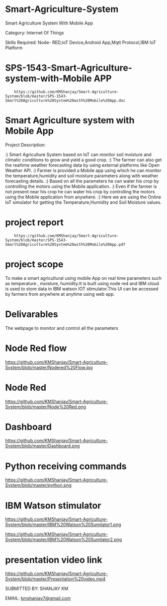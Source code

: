 # Smart-Agriculture-System


Smart Agriculture System With Mobile App

Category: Internet Of Things

Skills Required:
Node- RED,IoT Device,Android App,Mqtt Protocol,IBM IoT Platform


# SPS-1543-Smart-Agriculture-system-with-Mobile APP


        https://github.com/KMShanjay/Smart-Agriculture-System/blob/master/SPS-1543-Smart%20Agriculture%20System%20with%20Mobile%20App.doc

# Smart Agriculture system with Mobile App

Project Description:

   :) Smart Agriculture System based on IoT can monitor soil moisture and climatic conditions to grow and yield a good crop.
   :) The farmer can also get the realtime weather forecasting data by using external platforms like Open Weather API.
   :) Farmer is provided a Mobile app using which he can monitor the temperature,humidity and soil moisture parameters along with weather forecasting details.
   :)  Based on all the parameters he can water his crop by controlling the motors using the Mobile application.
   :) Even if the farmer is not present near his crop he can water his crop by controlling the motors using the Mobile application from anywhere.
   :) Here we are using the Online IoT simulator for getting the Temperature,Humidity and Soil Moisture values.
# project report
        https://github.com/KMShanjay/Smart-Agriculture-System/blob/master/SPS-1543-Smart%20Agriculture%20System%20with%20Mobile%20App.pdf
# project scope 
   To make a smart agricultural using mobile App on real time parameters such as temperature , moisture, humidity.It is built using node red and IBM cloud is used to store data in IBM  watson IOT stimulator.This UI can be accessed by farmers from anywhere at anytime using web app.
# Delivarables
   The webpage to monitor and control all the parameters
# Node Red flow

https://github.com/KMShanjay/Smart-Agriculture-System/blob/master/Nodered%20Flow.jpg



#  Node Red

https://github.com/KMShanjay/Smart-Agriculture-System/blob/master/Node%20Red.png

# Dashboard

https://github.com/KMShanjay/Smart-Agriculture-System/blob/master/Dashboard.png

# Python receiving commands 


https://github.com/KMShanjay/Smart-Agriculture-System/blob/master/python.png


# IBM Watson stimulator 


https://github.com/KMShanjay/Smart-Agriculture-System/blob/master/IBM%20Watson%20Sumilator1.png


https://github.com/KMShanjay/Smart-Agriculture-System/blob/master/IBM%20Watson%20Sumilator2.png



# presentation video link

https://github.com/KMShanjay/Smart-Agriculture-System/blob/master/Presentation%20video.mp4


SUBMITTED BY: SHANJAY KM

EMAIL: kmshanjay7@gmail.com
